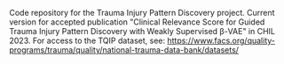 Code repository for the Trauma Injury Pattern Discovery project. 
Current version for accepted publication "Clinical Relevance Score for Guided Trauma Injury Pattern Discovery with Weakly Supervised β-VAE" in CHIL 2023. 
For access to the TQIP dataset, see: https://www.facs.org/quality-programs/trauma/quality/national-trauma-data-bank/datasets/ 
